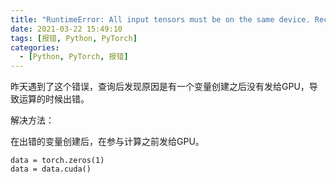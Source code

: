 ```yaml
---
title: "RuntimeError: All input tensors must be on the same device. Received cuda:0 and cpu"
date: 2021-03-22 15:49:10
tags: [报错, Python, PyTorch]
categories: 
  - [Python, PyTorch, 报错]
---
```

昨天遇到了这个错误，查询后发现原因是有一个变量创建之后没有发给GPU，导致运算的时候出错。

解决方法：

在出错的变量创建后，在参与计算之前发给GPU。

```
data = torch.zeros(1)
data = data.cuda()
```